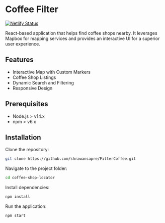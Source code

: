 # Coffee Filter

[![Netlify Status](https://api.netlify.com/api/v1/badges/1be0d2b8-94ed-408c-8532-6b14759006db/deploy-status)](https://app.netlify.com/sites/storied-bavarois-7f5a29/deploys)

React-based application that helps find coffee shops nearby. It leverages Mapbox for mapping services and provides an interactive UI for a superior user experience.

## Features

- Interactive Map with Custom Markers
- Coffee Shop Listings
- Dynamic Search and Filtering
- Responsive Design

## Prerequisites

- Node.js > v14.x
- npm > v6.x

## Installation

Clone the repository:

```bash
git clone https://github.com/shrawansapre/FilterCoffee.git
```

Navigate to the project folder:

```bash
cd coffee-shop-locator
```

Install dependencies:

```bash
npm install
```

Run the application:

```bash
npm start
```
